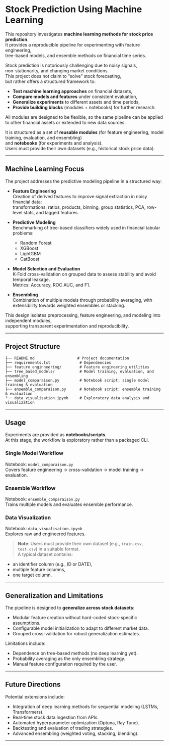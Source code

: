 # Stock Prediction Using Machine Learning

This repository investigates **machine learning methods for stock price prediction**.  
It provides a reproducible pipeline for experimenting with feature engineering,  
tree-based models, and ensemble methods on financial time series.

Stock prediction is notoriously challenging due to noisy signals,  
non-stationarity, and changing market conditions.  
This project does not claim to “solve” stock forecasting,  
but rather offers a structured framework to:

- **Test machine learning approaches** on financial datasets,  
- **Compare models and features** under consistent evaluation,  
- **Generalize experiments** to different assets and time periods,  
- **Provide building blocks** (modules + notebooks) for further research.  

All modules are designed to be flexible, so the same pipeline can be applied to other financial assets or extended to new data sources.  

It is structured as a set of **reusable modules** (for feature engineering, model training, evaluation, and ensembling)  
and **notebooks** (for experiments and analysis).  
Users must provide their own datasets (e.g., historical stock price data).

---

## Machine Learning Focus

The project addresses the predictive modeling pipeline in a structured way:

- **Feature Engineering**  
  Creation of derived features to improve signal extraction in noisy financial data:  
  transformations, ratios, products, binning, group statistics, PCA, row-level stats, and lagged features.  

- **Predictive Modeling**  
  Benchmarking of tree-based classifiers widely used in financial tabular problems:  
  - Random Forest  
  - XGBoost  
  - LightGBM  
  - CatBoost  

- **Model Selection and Evaluation**  
  K-Fold cross-validation on grouped data to assess stability and avoid temporal leakage.  
  Metrics: Accuracy, ROC AUC, and F1.  

- **Ensembling**  
  Combination of multiple models through probability averaging, with extensibility towards weighted ensembles or stacking.  

This design isolates preprocessing, feature engineering, and modeling into independent modules,  
supporting transparent experimentation and reproducibility.

---

## Project Structure

```text
├── README.md                   # Project documentation
├── requirements.txt             # Dependencies
├── feature_enginneering/        # Feature engineering utilities
├── tree_based_models/           # Model training, evaluation, and ensembling
├── model_comparaison.py         # Notebook script: single model training & evaluation
├── ensemble_comparaison.py      # Notebook script: ensemble training & evaluation
└── data_visualisation.ipynb     # Exploratory data analysis and visualization
```
---

## Usage

Experiments are provided as **notebooks/scripts**.  
At this stage, the workflow is exploratory rather than a packaged CLI.

### Single Model Workflow
Notebook: `model_comparaison.py`  
Covers feature engineering → cross-validation → model training → evaluation.

### Ensemble Workflow
Notebook: `ensemble_comparaison.py`  
Trains multiple models and evaluates ensemble performance.

### Data Visualization
Notebook: `data_visualisation.ipynb`  
Explores raw and engineered features.

> **Note**: Users must provide their own dataset (e.g., `train.csv`, `test.csv`) in a suitable format.  
A typical dataset contains:  
- an identifier column (e.g., ID or DATE),  
- multiple feature columns,  
- one target column.

---

## Generalization and Limitations

The pipeline is designed to **generalize across stock datasets**:  
- Modular feature creation without hard-coded stock-specific assumptions.  
- Configurable model initialization to adapt to different market data.  
- Grouped cross-validation for robust generalization estimates.  

Limitations include:  
- Dependence on tree-based methods (no deep learning yet).  
- Probability averaging as the only ensembling strategy.  
- Manual feature configuration required by the user.  

---

## Future Directions

Potential extensions include:  
- Integration of deep learning methods for sequential modeling (LSTMs, Transformers).  
- Real-time stock data ingestion from APIs.  
- Automated hyperparameter optimization (Optuna, Ray Tune).  
- Backtesting and evaluation of trading strategies.  
- Advanced ensembling (weighted voting, stacking, blending).  

---

